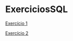 # ExerciciosSQL

<a href="https://inspertecweb.github.io/ExerciciosSQL/bd1.html">Exercício 1</a>

<a href="https://inspertecweb.github.io/ExerciciosSQL/bd2.html">Exercício 2</a>
